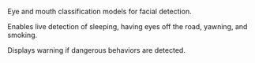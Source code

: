Eye and mouth classification models for facial detection.

Enables live detection of sleeping, having eyes off the road, yawning, and smoking.

Displays warning if dangerous behaviors are detected.
